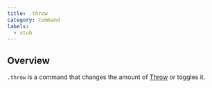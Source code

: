 ```yaml
---
title: .throw
category: Command
labels:
  - stub
---
```

## Overview
`.throw` is a command that changes the amount of [Throw](/wiki/Mods/Throw/) or toggles it.
